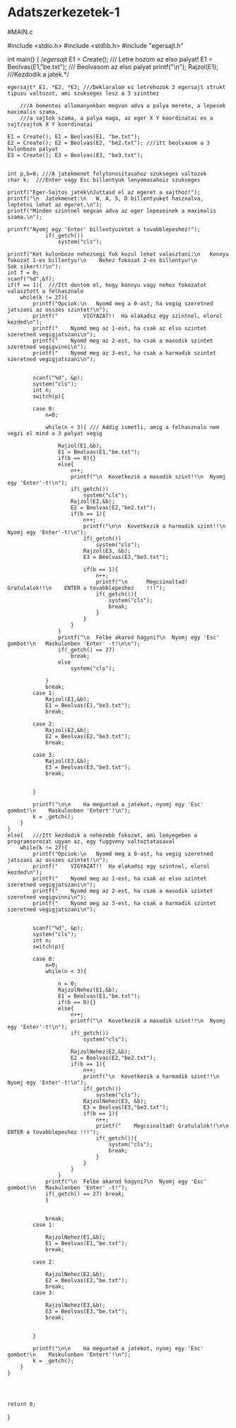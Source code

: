 # Adatszerkezetek-1
#MAIN.c

#include <stdio.h>
#include <stdlib.h>
#include "egersajt.h"

int main()
{
    /*egersajt* E1 = Create(); /// Letre hozom az elso palyat!
    E1 = Beolvas(E1,"be.txt"); /// Beolvasom az elso palyat
    printf("\n");
    Rajzol(E1); ///Kezdodik a jatek.*/

    egersajt* E1, *E2, *E3; ///Deklaralom es letrehozok 3 egersajt strukt tipusu valtozot, ami szukseges lesz a 3 szinthez

        ///A bementei allomanyokban megvan adva a palya merete, a lepesek maximalis szama,
        ///a sajtok szama, a palya maga, az eger X Y koordinatai es a sajt/sajtok X Y koordinatai

    E1 = Create(); E1 = Beolvas(E1, "be.txt");
    E2 = Create(); E2 = Beolvas(E2, "be2.txt"); ///itt beolvasom a 3 kulonbozo palyat
    E3 = Create(); E3 = Beolvas(E3, "be3.txt");


    int p,b=0; ///A jatekmenet folytonositasahoz szukseges valtozok
    char k;  ///Enter vagy Esc billentyuk lenyomasahoiz szukseges

    printf("Eger-Sajtos jatek\nJuttasd el az egeret a sajthoz!");
    printf("\n  Jatekmenet:\n   W, A, S, D billentyuket hasznalva, leptetni lehet az egeret.\n");
    printf("Minden szintnel megvan adva az eger lepeseinek a maximalis szama.\n");

    printf("Nyomj egy 'Enter' billentyuzetet a tovabblepeshez!");
                if(_getch())
                    system("cls");

    printf("Ket kulonbozo nehezsegi fok kozul lehet valasztani:\n   Konnyu fokozat 1-es billentyu!\n    Nehez fokozat 2-es billentyu!\n                 Sok sikert!!\n");
    int f = 0;
    scanf("%d",&f);
    if(f == 1){  ///Itt dontom el, hogy konnyu vagy nehez fokozatot valasztott a felhasznalo
        while(k != 27){
            printf("Opciok:\n   Nyomd meg a 0-ast, ha vegig szeretned jatszani az osszes szintet!\n");
            printf("        VIGYAZAT!!  Ha elakadsz egy szintnel, elorol kezded\n");
            printf("    Nyomd meg az 1-est, ha csak az elso szintet szeretned vegigjatszani\n");
            printf("    Nyomd meg az 2-est, ha csak a masodik szintet szeretned vegigvinni\n");
            printf("    Nyomd meg az 3-est, ha csak a harmadik szintet szeretned vegigjatszani\n");


            scanf("%d", &p);
            system("cls");
            int n;
            switch(p){

            case 0:
                n=0;

                while(n < 3){ /// Addig ismetli, amig a felhasznalo nem vegzi el mind a 3 palyat vegig

                    Rajzol(E1,&b);
                    E1 = Beolvas(E1,"be.txt");
                    if(b == 0){}
                    else{
                        n++;
                        printf("\n  Kovetkezik a masodik szint!!\n  Nyomj egy 'Enter'-t!\n");
                        if(_getch())
                            system("cls");
                        Rajzol(E2,&b);
                        E2 = Beolvas(E2,"be2.txt");
                        if(b == 1){
                            n++;
                            printf("\n\n  Kovetkezik a harmadik szint!!\n   Nyomj egy 'Enter'-t!\n");
                            if(_getch())
                                system("cls");
                            Rajzol(E3, &b);
                            E3 = Beolvas(E3,"be3.txt");

                            if(b == 1){
                                n++;
                                printf("\n      Megcsinaltad! Gratulalok!!\n    ENTER a tovabblepeshez    !!!");
                                if(_getch()){
                                    system("cls");
                                    break;
                                }
                            }
                        }
                    }
                    printf("\n  Felbe akarod hagyni?\n  Nyomj egy 'Esc' gombot!\n   Maskulonben 'Enter' -t!\n\n");
                    if(_getch() == 27)
                        break;
                    else
                        system("cls");

                }
                break;
            case 1:
                Rajzol(E1,&b);
                E1 = Beolvas(E1,"be3.txt");
                break;

            case 2:
                Rajzol(E2,&b);
                E2 = Beolvas(E2,"be3.txt");
                break;

            case 3:
                Rajzol(E3,&b);
                E3 = Beolvas(E3,"be3.txt");
                break;


            }

            printf("\n\n    Ha meguntad a jatekot, nyomj egy 'Esc' gombot!\n    Maskulonben 'Entert'!\n");
            k = _getch();
        }
    }
    else{   ///Itt kezdodik a nehezebb fokozat, ami lenyegeben a programsorozat ugyan az, egy fuggveny valtoztatasaval
        while(k != 27){
            printf("Opciok:\n   Nyomd meg a 0-ast, ha vegig szeretned jatszani az osszes szintet!\n");
            printf("    VIGYAZAT!!  Ha elakadsz egy szintnel, elorol kezded\n");
            printf("    Nyomd meg az 1-est, ha csak az elso szintet szeretned vegigjatszani\n");
            printf("    Nyomd meg az 2-est, ha csak a masodik szintet szeretned vegigvinni\n");
            printf("    Nyomd meg az 3-est, ha csak a harmadik szintet szeretned vegigjatszani\n");


            scanf("%d", &p);
            system("cls");
            int n;
            switch(p){

            case 0:
                n=0;
                while(n < 3){

                    n = 0;
                    RajzolNehez(E1,&b);
                    E1 = Beolvas(E1,"be.txt");
                    if(b == 0){}
                    else{
                        n++;
                        printf("\n  Kovetkezik a masodik szint!!\n  Nyomj egy 'Enter'-t!\n");
                        if(_getch())
                            system("cls");

                        RajzolNehez(E2,&b);
                        E2 = Beolvas(E2,"be2.txt");
                        if(b == 1){
                            n++;
                            printf("\n  Kovetkezik a harmadik szint!!\n     Nyomj egy 'Enter'-t!\n");
                            if(_getch())
                                system("cls");
                            RajzolNehez(E3, &b);
                            E3 = Beolvas(E3,"be3.txt");
                            if(b == 1){
                                n++;
                                printf("    Megcsinaltad! Gratulalok!!\n\n    ENTER a tovabblepeshez !!!");
                                if(_getch()){
                                    system("cls");
                                    break;
                                }
                            }
                        }
                    }
                printf("\n  Felbe akarod hagyni?\n  Nyomj egy 'Esc' gombot!\n   Maskulonben 'Enter' -t!");
                if(_getch() == 27) break;
                }


                break;
            case 1:

                RajzolNehez(E1,&b);
                E1 = Beolvas(E1,"be.txt");
                break;

            case 2:

                RajzolNehez(E2,&b);
                E2 = Beolvas(E2,"be.txt");
                break;
            case 3:

                RajzolNehez(E3,&b);
                E3 = Beolvas(E3,"be.txt");
                break;


            }

            printf("\n\n    Ha meguntad a jatekot, nyomj egy 'Esc' gombot!\n    Maskulonben 'Entert'!\n");
            k = _getch();
        }
    }




    return 0;
}
